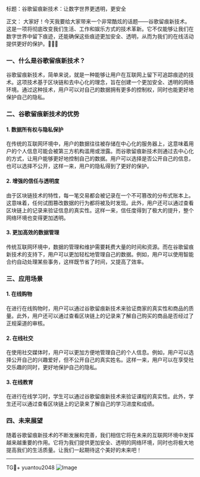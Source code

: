 标题：谷歌留痕新技术：让数字世界更透明，更安全

正文：
大家好！今天我要给大家带来一个非常酷炫的话题——谷歌留痕新技术。这是一项将彻底改变我们生活、工作和娱乐方式的技术革新。它不仅能够让我们在数字世界中留下痕迹，还能确保这些痕迹更加安全、透明，从而为我们的在线活动提供更好的保护。🚀🚀🚀

### 一、什么是谷歌留痕新技术？

谷歌留痕新技术，简单来说，就是一种能够让用户在互联网上留下可追踪痕迹的技术。这项技术基于区块链和去中心化的理念，旨在创建一个更加安全、透明的网络环境。通过这种技术，用户可以对自己的数据拥有更多的控制权，同时也能更好地保护自己的隐私。

### 二、谷歌留痕新技术的优势

#### 1. 数据所有权与隐私保护

在传统的互联网环境中，用户的数据往往被存储在中心化的服务器上，这意味着用户的个人信息可能会被第三方机构滥用或泄露。而谷歌留痕新技术则通过去中心化的方式，让用户能够更好地控制自己的数据。用户可以选择是否公开自己的信息，也可以选择不公开，这样一来，用户的隐私得到了更好的保护。

#### 2. 增强的信任与透明度

由于区块链技术的特性，每一笔交易都会被记录在一个不可篡改的分布式账本上。这意味着，任何试图篡改数据的行为都将被及时发现。此外，用户还可以通过查看区块链上的记录来验证信息的真实性。这样一来，信任度得到了极大的提升，整个网络环境也变得更加透明。

#### 3. 更加高效的数据管理

传统互联网环境中，数据的管理和维护需要耗费大量的时间和资源。而在谷歌留痕新技术的支持下，用户可以更加轻松地管理自己的数据。例如，用户可以使用智能合约自动处理某些事务，这样既节省了时间，又提高了效率。

### 三、应用场景

#### 1. 在线购物

在进行在线购物时，用户可以通过谷歌留痕新技术来验证商家的真实性和商品的质量。此外，用户还可以通过查看区块链上的记录来了解自己购买的商品是否经过了正规渠道的审核。

#### 2. 在线社交

在使用社交媒体时，用户可以更加方便地管理自己的个人信息。例如，用户可以选择公开自己的兴趣爱好，但不公开自己的真实姓名。这样一来，用户可以在享受社交乐趣的同时，更好地保护自己的隐私。

#### 3. 在线教育

在进行在线学习时，学生可以通过谷歌留痕新技术来验证课程的真实性。此外，学生还可以通过查看区块链上的记录来了解自己的学习进度和成绩。

### 四、未来展望

随着谷歌留痕新技术的不断发展和完善，我们相信它将在未来的互联网环境中发挥越来越重要的作用。它将为我们提供更加安全、透明的网络环境，同时也将极大地提高我们的生活质量。让我们一起期待这个美好的未来吧！

---

TG💪+ yuantou2048  ![Image](https://github.com/user-attachments/assets/42a5a4a5-fea9-4a1d-8aa0-73e57e430cca)